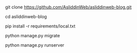 git clone https://github.com/AsliddinWeb/asliddinweb-blog.git

cd asliddinweb-blog

pip install -r requirements/local.txt

python manage.py migrate

python manage.py runserver
